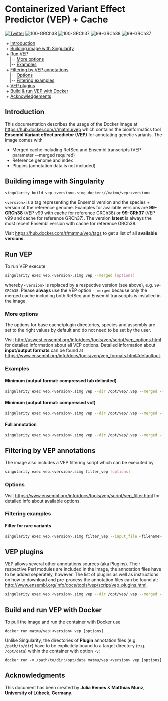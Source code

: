 # Containerized Variant Effect Predictor (VEP) + Cache
[![Twitter](https://img.shields.io/twitter/url/http/shields.io.svg?style=social)](https://twitter.com/intent/tweet?hashtags=Ensembl,VEP,Singularity,Docker&url=https://github.com/matmu/vep)
![100-GRCh38](https://github.com/matmu/vep/workflows/100-GRCh38/badge.svg)
![100-GRCh37](https://github.com/matmu/vep/workflows/100-GRCh37/badge.svg)
![99-GRCh38](https://github.com/matmu/vep/workflows/99-GRCh38/badge.svg)
![99-GRCh37](https://github.com/matmu/vep/workflows/99-GRCh37/badge.svg)


&nbsp;+ [Introduction](#Introduction) \
&nbsp;+ [Building image with Singularity](#Building-image-with-Singularity) \
&nbsp;+ [Run VEP](#Run-VEP) \
&nbsp;&nbsp;&nbsp;&nbsp;|-- [More options](#More-options) \
&nbsp;&nbsp;&nbsp;&nbsp;|-- [Examples](#Examples) \
&nbsp;+ [Filtering by VEP annotations](#Filtering-by-VEP-annotations) \
&nbsp;&nbsp;&nbsp;&nbsp;|-- [Options](#Options) \
&nbsp;&nbsp;&nbsp;&nbsp;|-- [Filtering examples](#Filtering-examples) \
&nbsp;+ [VEP plugins](#VEP-plugins) \
&nbsp;+ [Build & run VEP with Docker](#Build-and-run-VEP-with-Docker) \
&nbsp;+ [Acknowledgements](#Acknowledgments)


## Introduction
This documentation describes the usage of the Docker image at https://hub.docker.com/r/matmu/vep which contains the bioinformatics tool **Ensembl Variant effect predictor (VEP)** for annotating genetic variants. The image comes with

* Merged cache including RefSeq and Ensembl transcripts (VEP parameter --merged required)
* Reference genome and index
* Plugins (annotation data is not included)


## Building image with Singularity
```bash
singularity build vep.<version>.simg docker://matmu/vep:<version>
```

`<version>` is a tag representing the Ensembl version and the species + version of the reference genome. Examples for available versions are **99-GRCh38** (VEP v99 with cache for reference GRCh38) or **99-GRh37** (VEP v99 and cache for reference GRCh37). The version **latest** is always the most recent Ensembl version with cache for reference GRCh38. 

Visit https://hub.docker.com/r/matmu/vep/tags to get a list of all **available versions**.


## Run VEP
To run VEP execute
```bash
singularity exec vep.<version>.simg vep --merged [options]
```
whereby `<version>` is replaced by a respective version (see above), e.g. `99-CRCh38`. Please **always** use the VEP option `--merged` because only the merged cache including both RefSeq and Ensembl transcripts is installed in the image. 

### More options
The options for base cache/plugin directories, species and assembly are set to the right values by default and do not need to be set by the user.

Visit http://uswest.ensembl.org/info/docs/tools/vep/script/vep_options.html for detailed information about all VEP options. Detailed information about **input/output formats** can be found at https://www.ensembl.org/info/docs/tools/vep/vep_formats.html#defaultout. 

### Examples

#### Minimum (output format: compressed tab delimited)
```bash
singularity exec vep.<version>.simg vep --dir /opt/vep/.vep --merged --offline --cache --input_file <filename>.vcf[.gz] --output_file <filename>.txt.gz --tab --compress_output bgzip
```

#### Minimum (output format: compressed vcf)
```bash
singularity exec vep.<version>.simg vep --dir /opt/vep/.vep --merged --offline --cache --input_file <filename>.vcf[.gz] --output_file <filename>.vcf.gz --vcf --compress_output bgzip
```

#### Full annotation
```bash
singularity exec vep.<version>.simg vep --dir /opt/vep/.vep --merged --offline --cache --input_file <filename>.vcf[.gz] --output_file <filename>.vcf.gz --vcf --compress_output bgzip --everything --nearest symbol        
```

## Filtering by VEP annotations
The image also includes a VEP filtering script which can be executed by
```bash
singularity exec vep.<version>.simg filter_vep [options]
```

### Options
Visit https://www.ensembl.org/info/docs/tools/vep/script/vep_filter.html for detailed info about available options.


### Filtering examples
#### Filter for rare variants
```bash
singularity exec vep.<version>.simg filter_vep --input_file <filename>.vcf --output_file <filename>.filtered.vcf --only_matched --filter "(IMPACT is HIGH or IMPACT is MODERATE or IMPACT is LOW) and (BIOTYPE is protein_coding) and ((PolyPhen > 0.446) or (SIFT < 0.05)) and (EUR_AF < 0.001 or gnomAD_NFE_AF < 0.001 or (not EUR_AF and not gnomAD_NFE_AF))" 
```


## VEP plugins
VEP allows several other annotations sources (aka Plugins). Their respective Perl modules are included in the image, the annotation files have to be added seperately, however. The list of plugins as well as instructions on how to download and pre-process the annotation files can be found at: http://www.ensembl.org/info/docs/tools/vep/script/vep_plugins.html.

```bash
singularity exec vep.<version>.simg vep --dir /opt/vep/.vep --merged --offline --cache --input_file <filename>.vcf[.gz] --output_file <filename>.txt.gz --tab --compress_output bgzip --plugin CADD,/path/to/ALL.TOPMed_freeze5_hg38_dbSNP.tsv.gz
```


## Build and run VEP with Docker
To pull the image and run the container with Docker use 
```
docker run matmu/vep:<version> vep [options]
```

Unlike Singularity, the directories of **Plugin** annotation files (e.g. `/path/to/dir`) have to be explicitely bound to a target directory (e.g. `/opt/data`) within the container with option `-v`:
```
docker run -v /path/to/dir:/opt/data matmu/vep:<version> vep [options]
```


## Acknowledgments
This document has been created by **Julia Remes** & **Matthias Munz**, **University of Lübeck**, **Germany**.

